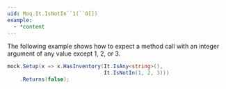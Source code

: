 ```yaml
---
uid: Moq.It.IsNotIn``1(``0[])
example:
  - *content
---
```

The following example shows how to expect a method call with an integer argument of any value except 1, 2, or 3.

```csharp
mock.Setup(x => x.HasInventory(It.IsAny<string>(),
                               It.IsNotIn(1, 2, 3)))
    .Returns(false);
```
